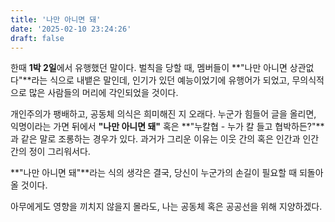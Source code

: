 ```yaml
---
title: '나만 아니면 돼'
date: '2025-02-10 23:24:26'
draft: false
---
```


한때 **1박 2일**에서 유행했던 말이다. 벌칙을 당할 때, 멤버들이 **"나만 아니면 상관없다"**라는 식으로 내뱉은 말인데, 인기가 있던 예능이었기에 유행어가 되었고, 무의식적으로 많은 사람들의 머리에 각인되었을 것이다.

개인주의가 팽배하고, 공동체 의식은 희미해진 지 오래다. 누군가 힘들어 글을 올리면, 익명이라는 가면 뒤에서 **"나만 아니면 돼"** 혹은 **"누칼협 - 누가 칼 들고 협박하든?"**과 같은 말로 조롱하는 경우가 있다. 과거가 그리운 이유는 이웃 간의 혹은 인간과 인간 간의 정이 그리워서다.

**"나만 아니면 돼"**라는 식의 생각은 결국, 당신이 누군가의 손길이 필요할 때 되돌아올 것이다.

아무에게도 영향을 끼치지 않을지 몰라도, 나는 공동체 혹은 공공선을 위해 지양하겠다.
